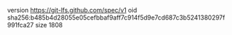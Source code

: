 version https://git-lfs.github.com/spec/v1
oid sha256:b485b4d28055e05cefbbaf9aff7c914f5d9e7cd687c3b5241380297f991fca27
size 1808
